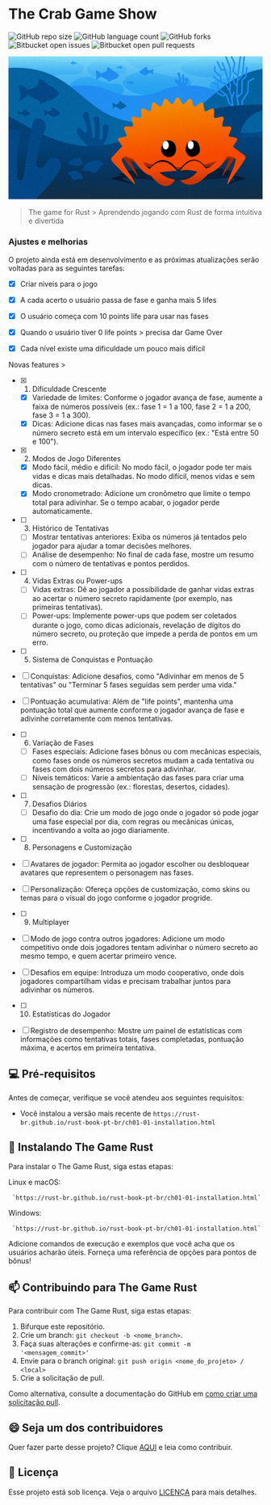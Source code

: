 # The Crab Game Show

![GitHub repo size](https://img.shields.io/github/repo-size/rhenanteix/README-template?style=for-the-badge)
![GitHub language count](https://img.shields.io/github/languages/count/rhenanteix/README-template?style=for-the-badge)
![GitHub forks](https://img.shields.io/github/forks/rhenanteix/README-template?style=for-the-badge)
![Bitbucket open issues](https://img.shields.io/github/issues/rhenanteix/README-template?style=for-the-badge)
![Bitbucket open pull requests](https://img.shields.io/github/pr-raw/rhenanteix/README-template?style=for-the-badge)

<img src="game.jpg" alt="Exemplo imagem">

> The game for Rust > Aprendendo jogando com Rust de forma intuitiva e divertida

### Ajustes e melhorias

O projeto ainda está em desenvolvimento e as próximas atualizações serão voltadas para as seguintes tarefas:

- [x] Criar niveis para o jogo
- [x] A cada acerto o usuário passa de fase e ganha mais 5 lifes
- [x] O usuário começa com 10 points life para usar nas fases
- [x] Quando o usuário tiver 0 life points > precisa dar Game Over
- [x] Cada nível existe uma dificuldade um pouco mais difícil


Novas features >

- [x] 1. Dificuldade Crescente
   - [x] Variedade de limites: Conforme o jogador avança de fase, aumente a faixa de números possíveis (ex.: fase 1 = 1 a 100, fase 2 = 1 a 200, fase 3 = 1 a 300).
   - [x]  Dicas: Adicione dicas nas fases mais avançadas, como informar se o número secreto está em um intervalo específico (ex.: "Está entre 50 e 100").

- [x] 2. Modos de Jogo Diferentes
  - [x] Modo fácil, médio e difícil: No modo fácil, o jogador pode ter mais vidas e dicas mais detalhadas. No modo difícil, menos vidas e sem dicas.
  - [x] Modo cronometrado: Adicione um cronômetro que limite o tempo total para adivinhar. Se o tempo acabar, o jogador perde automaticamente.

- [ ] 3. Histórico de Tentativas
    - [ ] Mostrar tentativas anteriores: Exiba os números já tentados pelo jogador para ajudar a tomar decisões melhores.
    - [ ] Análise de desempenho: No final de cada fase, mostre um resumo com o número de tentativas e pontos perdidos.

- [ ] 4. Vidas Extras ou Power-ups
   - [ ] Vidas extras: Dê ao jogador a possibilidade de ganhar vidas extras ao acertar o número secreto rapidamente (por exemplo, nas primeiras tentativas).
   - [ ] Power-ups: Implemente power-ups que podem ser coletados durante o jogo, como dicas adicionais, revelação de dígitos do número secreto, ou proteção que impede a perda de pontos em um erro.

- [ ] 5. Sistema de Conquistas e Pontuação
 - [ ] Conquistas: Adicione desafios, como "Adivinhar em menos de 5 tentativas" ou "Terminar 5 fases seguidas sem perder uma vida."
 - [ ] Pontuação acumulativa: Além de "life points", mantenha uma pontuação total que aumente conforme o jogador avança de fase e adivinhe corretamente com menos tentativas.

- [ ] 6. Variação de Fases
  - [ ] Fases especiais: Adicione fases bônus ou com mecânicas especiais, como fases onde os números secretos mudam a cada tentativa ou fases com dois números secretos    para adivinhar.
  - [ ] Níveis temáticos: Varie a ambientação das fases para criar uma sensação de progressão (ex.: florestas, desertos, cidades).

- [ ] 7. Desafios Diários
   - [ ] Desafio do dia: Crie um modo de jogo onde o jogador só pode jogar uma fase especial por dia, com regras ou mecânicas únicas, incentivando a volta ao jogo diariamente.

- [ ] 8. Personagens e Customização
- [ ] Avatares de jogador: Permita ao jogador escolher ou desbloquear avatares que representem o personagem nas fases.
- [ ] Personalização: Ofereça opções de customização, como skins ou temas para o visual do jogo conforme o jogador progride.

- [ ] 9. Multiplayer
- [ ] Modo de jogo contra outros jogadores: Adicione um modo competitivo onde dois jogadores tentam adivinhar o número secreto ao mesmo tempo, e quem acertar primeiro vence.
 - [ ] Desafios em equipe: Introduza um modo cooperativo, onde dois jogadores compartilham vidas e precisam trabalhar juntos para adivinhar os números.

 - [ ] 10. Estatísticas do Jogador
- [ ] Registro de desempenho: Mostre um painel de estatísticas com informações como tentativas totais, fases completadas, pontuação máxima, e acertos em primeira tentativa.


## 💻 Pré-requisitos

Antes de começar, verifique se você atendeu aos seguintes requisitos:

- Você instalou a versão mais recente de `https://rust-br.github.io/rust-book-pt-br/ch01-01-installation.html`

## 🚀 Instalando The Game Rust

Para instalar o The Game Rust, siga estas etapas:

Linux e macOS:

```
 `https://rust-br.github.io/rust-book-pt-br/ch01-01-installation.html`
```

Windows:

```
 `https://rust-br.github.io/rust-book-pt-br/ch01-01-installation.html`
```


Adicione comandos de execução e exemplos que você acha que os usuários acharão úteis. Forneça uma referência de opções para pontos de bônus!

## 📫 Contribuindo para The Game Rust

Para contribuir com The Game Rust, siga estas etapas:

1. Bifurque este repositório.
2. Crie um branch: `git checkout -b <nome_branch>`.
3. Faça suas alterações e confirme-as: `git commit -m '<mensagem_commit>'`
4. Envie para o branch original: `git push origin <nome_do_projeto> / <local>`
5. Crie a solicitação de pull.

Como alternativa, consulte a documentação do GitHub em [como criar uma solicitação pull](https://help.github.com/en/github/collaborating-with-issues-and-pull-requests/creating-a-pull-request).

<!-- ## 🤝 Colaboradores

Agradecemos às seguintes pessoas que contribuíram para este projeto: -->

<!-- <table>
  <tr>
    <td align="center">
      <a href="#" title="defina o título do link">
        <img src="https://avatars3.githubusercontent.com/u/31936044" width="100px;" alt="Foto do Iuri Silva no GitHub"/><br>
        <sub>
          <b>Iuri Silva</b>
        </sub>
      </a>
    </td>
    <td align="center">
      <a href="#" title="defina o título do link">
        <img src="https://s2.glbimg.com/FUcw2usZfSTL6yCCGj3L3v3SpJ8=/smart/e.glbimg.com/og/ed/f/original/2019/04/25/zuckerberg_podcast.jpg" width="100px;" alt="Foto do Mark Zuckerberg"/><br>
        <sub>
          <b>Mark Zuckerberg</b>
        </sub>
      </a>
    </td>
    <td align="center">
      <a href="#" title="defina o título do link">
        <img src="https://miro.medium.com/max/360/0*1SkS3mSorArvY9kS.jpg" width="100px;" alt="Foto do Steve Jobs"/><br>
        <sub>
          <b>Steve Jobs</b>
        </sub>
      </a>
    </td>
  </tr>
</table> -->

## 😄 Seja um dos contribuidores

Quer fazer parte desse projeto? Clique [AQUI](https://github.com/rhenanteix/rust-study) e leia como contribuir.

## 📝 Licença

Esse projeto está sob licença. Veja o arquivo [LICENÇA](LICENSE.md) para mais detalhes.
